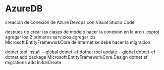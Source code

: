 # AzureDB
creación de conexión de Azure Devops con Visual Studio Code

despues de crear las clases de modelo hacer la conexion en le arch .csproj
agregar los 2 primeros servicios agregar los Microsoft.EntityFrameworkCore de internet se debe hacer la migracion:

dotnet tool install --global dotnet-ef
dotnet tool update --global dotnet-ef
dotnet add package Microsoft.EntityFrameworkCore.Design
dotnet ef migrations add InitialCreate
